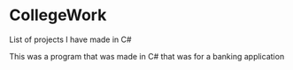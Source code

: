 # CollegeWork
List of projects I have made in C#

This was a program that was made in C# that was for a banking application
